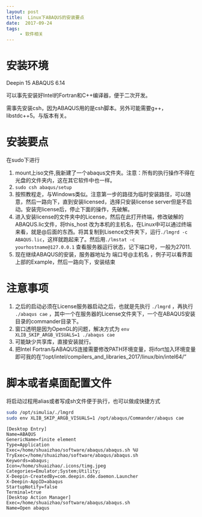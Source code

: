 ```yaml
---
layout: post
title:  Linux下ABAQUS的安装要点
date:  2017-09-24
tags:
     - 软件相关
---
```



# 安装环境

Deepin 15 ABAQUS 6.14

可以事先安装好Intel的Fortran和C++编译器，便于二次开发。

需事先安装csh，因为ABAQUS用的是csh脚本。另外可能需要g++，libstdc++5。与版本有关。

# 安装要点

在sudo下进行

1. mount上iso文件,我新建了一个abaqus文件夹。注意：所有的执行操作不得在光盘的文件夹内，这在其它软件中也一样。
2. ``` sudo csh abaqus/setup ```
3.  按照教程走，与Windows类似。注意第一步的路径为临时安装路径，可以随意，然后一路向下，直到安装licensed，选择只安装license server但是不启动。安装完license后，停止下面的操作，先破解。
4.  进入安装license的文件夹中的License，然后在此打开终端，修改破解的ABAQUS.lic文件，将this_host 改为本机的主机名，在Linux中可以通过终端来看，就是@后面的东西。将其复制到Lisence文件夹下，运行``` ./lmgrd -c ABAQUS.lic ```，这样就跑起来了。然后用``` ./lmstat -c yourhostname@127.0.0.1 ``` 查看服务器运行状态，记下端口号，一般为27011.
5.  现在继续ABAQUS的安装，服务器地址为   端口号@主机名 ，例子可以看界面上部的Example，然后一路向下，安装结束

# 注意事项

1.  之后的启动必须在License服务器启动之后，也就是先执行 ``` ./lmgrd ``` ，再执行 ``` ./abaqus cae ``` ，其中一个在服务器的License文件夹下，一个在ABAQUS安装目录的commander目录下。
2.  窗口透明是因为OpenGL的问题，解决方式为 ``` env XLIB_SKIP_ARGB_VISUALS=1 ./abaqus cae ```
3.  可能缺少共享库，直接安装就行。
4.  把Intel Fortran与ABAQUS连接需要修改PATH环境变量，将ifort加入环境变量即可我的在“/opt/intel/compilers_and_libraries_2017/linux/bin/intel64/”

# 脚本或者桌面配置文件

将启动过程用alias或者写成sh文件便于执行，也可以做成快捷方式
``` sh
sudo /opt/simulia/./lmgrd
sudo env XLIB_SKIP_ARGB_VISUALS=1 /opt/abaqus/Commander/abaqus cae
```
```desktop
[Desktop Entry]
Name=ABAQUS
GenericName=finite element
Type=Application
Exec=/home/shuaizhao/software/abaqus/abaqus.sh %U
TryExec=/home/shuaizhao/software/abaqus/abaqus.sh
Keywords=abaqus;
Icon=/home/shuaizhao/.icons/timg.jpeg
Categories=Emulator;System;Utility;
X-Deepin-CreatedBy=com.deepin.dde.daemon.Launcher
X-Deepin-AppID=abaqus
StartupNotify=false
Terminal=true
[Desktop Action Manager]
Exec=/home/shuaizhao/software/abaqus/abaqus.sh
Name=Open abaqus
```

